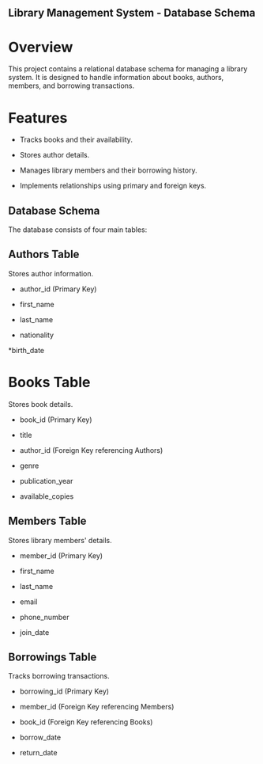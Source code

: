 ## Library Management System - Database Schema

# Overview

This project contains a relational database schema for managing a library system. It is designed to handle information about books, authors, members, and borrowing transactions.

# Features

* Tracks books and their availability.

* Stores author details.

* Manages library members and their borrowing history.

* Implements relationships using primary and foreign keys.

## Database Schema

The database consists of four main tables:

## Authors Table

Stores author information.

* author_id (Primary Key)

* first_name

* last_name

* nationality

*birth_date

# Books Table

Stores book details.

* book_id (Primary Key)

* title

* author_id (Foreign Key referencing Authors)

* genre

* publication_year

* available_copies

## Members Table

Stores library members' details.

* member_id (Primary Key)

* first_name

* last_name

* email

* phone_number

* join_date

## Borrowings Table

Tracks borrowing transactions.

* borrowing_id (Primary Key)

* member_id (Foreign Key referencing Members)

* book_id (Foreign Key referencing Books)

* borrow_date

* return_date



